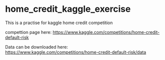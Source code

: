 # home_credit_kaggle_exercise
This is a practise for kaggle home credit competition

compettion page here: 
https://www.kaggle.com/competitions/home-credit-default-risk

Data can be downloaded here: 
https://www.kaggle.com/competitions/home-credit-default-risk/data
